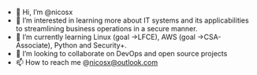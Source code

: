 - 👋 Hi, I’m @nicosx
- 👀 I’m interested in learning more about IT systems and its applicabilities to streamlining business operations in a secure manner.
- 🌱 I’m currently learning Linux (goal ->LFCE), AWS (goal ->CSA-Associate), Python and Security+.
- 💞️ I’m looking to collaborate on  DevOps and open source projects
- 📫 How to reach me @nicosx@outlook.com

<!---
nicosx/nicosx is a ✨ special ✨ repository because its `README.md` (this file) appears on your GitHub profile.
You can click the Preview link to take a look at your changes.
--->
